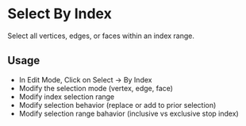 # Select By Index
Select all vertices, edges, or faces within an index range.
## Usage
* In Edit Mode, Click on Select -> By Index
* Modify the selection mode (vertex, edge, face)
* Modify index selection range
* Modify selection behavior (replace or add to prior selection)
* Modify selection range bahavior (inclusive vs exclusive stop index)